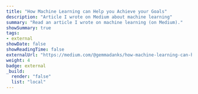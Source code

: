 ```yaml
---
title: "How Machine Learning can Help you Achieve your Goals"
description: "Article I wrote on Medium about machine learning"
summary: "Read an article I wrote on machine learning (on Medium)."
showSummary: true
tags:
- external
showDate: false
showReadingTime: false
externalUrl: "https://medium.com/@gemmadanks/how-machine-learning-can-help-you-achieve-your-goals-9ecc2b79eda8"
weight: 4
badge: external
_build:
  render: "false"
  list: "local"
---
```

